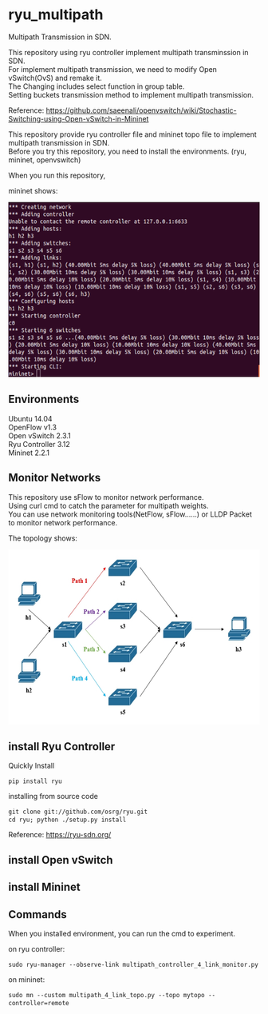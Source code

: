 # ryu_multipath
Multipath Transmission in SDN.

This repository using ryu controller implement multipath transminssion in SDN.  
For implement multipath transmission, we need to modify Open vSwitch(OvS) and remake it.  
The Changing includes select function in group table.  
Setting buckets transmission method to implement multipath transmission.  

Reference: https://github.com/saeenali/openvswitch/wiki/Stochastic-Switching-using-Open-vSwitch-in-Mininet

This repository provide ryu controller file and mininet topo file to implement multipath transmission in SDN.  
Before you try this repository, you need to install the environments. (ryu, mininet, openvswitch)  

When you run this repository,

mininet shows:

<img src=https://github.com/neneyhsw/ryu_multipath/blob/master/mininet.png width="600" height="350">

## Environments
Ubuntu 14.04  
OpenFlow v1.3  
Open vSwitch 2.3.1  
Ryu Controller 3.12  
Mininet 2.2.1 

## Monitor Networks
This repository use sFlow to monitor network performance.  
Using curl cmd to catch the parameter for multipath weights.  
You can use network monitoring tools(NetFlow, sFlow......) or LLDP Packet to monitor network performance.  

The topology shows:  

<img src=https://github.com/neneyhsw/ryu_multipath/blob/master/topology.jpg width="600" height="350">

## install Ryu Controller
Quickly Install  
```
pip install ryu
```

installing from source code  
```
git clone git://github.com/osrg/ryu.git
cd ryu; python ./setup.py install
```

Reference: https://ryu-sdn.org/  


## install Open vSwitch

## install Mininet

## Commands
When you installed environment, you can run the cmd to experiment.
  
on ryu controller:  
```
sudo ryu-manager --observe-link multipath_controller_4_link_monitor.py
```
  
on mininet:  
```
sudo mn --custom multipath_4_link_topo.py --topo mytopo --controller=remote
```
